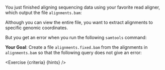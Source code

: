 <script>
import Execute from "components/Execute.svelte";
import Exercise from "components/Exercise.svelte";

const criteria = [{
	name: "File <code>alignments.fixed.bam</code> can be queried at a random position",
	checks: [{
		type: "file",
		path: "alignments.fixed.bam",
		action: "contents",
		commandObserved: `samtools view alignments.fixed.bam ref2:10-11`,
		commandExpected: `samtools sort alignments.bam -o /shared/tmp/__debuggingpuzzles.bam; samtools index /shared/tmp/__debuggingpuzzles.bam; samtools view /shared/tmp/__debuggingpuzzles.bam ref2:10-11`
	}]
}];

const hints = [
	"The first step is to create a <code>.bai</code> index for <code>alignments.bam</code>",
	"Indexing using <code>samtools index alignments.bam</code> fails because the alignments are not sorted, so we first need to sort the file!",
	"Look into using <code>samtools sort</code> to sort <code>alignments.bam</code> before indexing the resulting file."
];
</script>

You just finished aligning sequencing data using your favorite read aligner, which output the file `alignments.bam`:

<Execute command="samtools view alignments.bam" />

Although you can view the entire file, you want to extract alignments to specific genomic coordinates.

But you get an error when you run the following `samtools` command:

<Execute command="samtools view alignments.bam ref2:10-11" />

**Your Goal**: Create a file `alignments.fixed.bam` from the alignments in `alignments.bam` so that the following query does not give an error:

<Execute command="samtools view alignments.fixed.bam ref2:10-11" />

<Exercise {criteria} {hints} />
